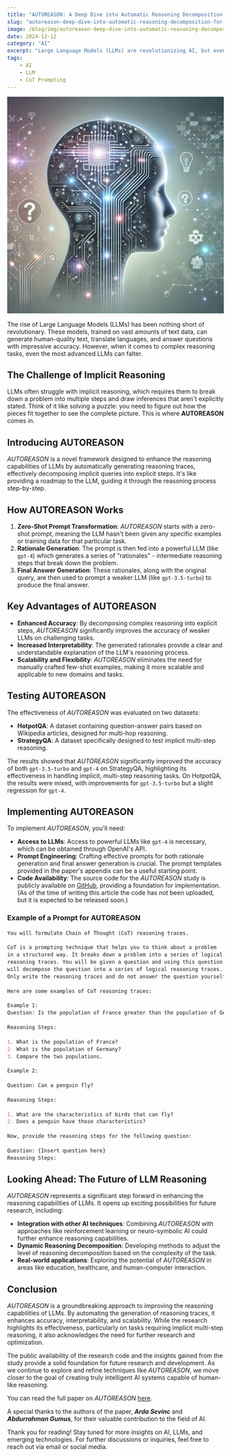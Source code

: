 ```yaml
---
title: "AUTOREASON: A Deep Dive into Automatic Reasoning Decomposition for Large Language Models"
slug: "autoreason-deep-dive-into-automatic-reasoning-decomposition-for-llms"
image: /blog/img/autoreason-deep-dive-into-automatic-reasoning-decomposition-for-llms.webp
date: 2024-12-12
category: "AI"
excerpt: "Large Language Models (LLMs) are revolutionizing AI, but even the most advanced LLMs struggle with complex reasoning. AUTOREASON, a new framework, enhances LLMs' reasoning abilities by automatically generating reasoning traces. This process, called \"reasoning decomposition,\" breaks down complex queries into explicit steps, improving accuracy and interpretability. Discover how AUTOREASON works and its potential impact on the future of LLM reasoning."
tags:
    - AI
    - LLM
    - CoT Prompting
---
```

![autoreason-deep-dive-into-automatic-reasoning-decomposition-for-llms.webp](../images/autoreason-deep-dive-into-automatic-reasoning-decomposition-for-llms.webp)

The rise of Large Language Models (LLMs) has been nothing short of revolutionary.  These models, trained on vast amounts of text data, can generate human-quality text, translate languages, and answer questions with impressive accuracy.  However, when it comes to complex reasoning tasks, even the most advanced LLMs can falter.

## The Challenge of Implicit Reasoning

LLMs often struggle with implicit reasoning, which requires them to break down a problem into multiple steps and draw inferences that aren't explicitly stated.  Think of it like solving a puzzle: you need to figure out how the pieces fit together to see the complete picture. This is where **AUTOREASON** comes in.

## Introducing **AUTOREASON**

_AUTOREASON_ is a novel framework designed to enhance the reasoning capabilities of LLMs by automatically generating reasoning traces, effectively decomposing implicit queries into explicit steps.  It's like providing a roadmap to the LLM, guiding it through the reasoning process step-by-step.

## How **AUTOREASON** Works

1. **Zero-Shot Prompt Transformation**: _AUTOREASON_ starts with a zero-shot prompt, meaning the LLM hasn't been given any specific examples or training data for that particular task.
2. **Rationale Generation**: The prompt is then fed into a powerful LLM (like `gpt-4`) which generates a series of "rationales" - intermediate reasoning steps that break down the problem.
3. **Final Answer Generation**: These rationales, along with the original query, are then used to prompt a weaker LLM (like `gpt-3.5-turbo`) to produce the final answer.

## Key Advantages of AUTOREASON

- **Enhanced Accuracy**: By decomposing complex reasoning into explicit steps, _AUTOREASON_ significantly improves the accuracy of weaker LLMs on challenging tasks. 
- **Increased Interpretability**: The generated rationales provide a clear and understandable explanation of the LLM's reasoning process. 
- **Scalability and Flexibility**: _AUTOREASON_ eliminates the need for manually crafted few-shot examples, making it more scalable and applicable to new domains and tasks.

## Testing AUTOREASON

The effectiveness of _AUTOREASON_ was evaluated on two datasets:

- **HotpotQA**: A dataset containing question-answer pairs based on Wikipedia articles, designed for multi-hop reasoning. 
- **StrategyQA**: A dataset specifically designed to test implicit multi-step reasoning. 

The results showed that _AUTOREASON_ significantly improved the accuracy of both `gpt-3.5-turbo` and `gpt-4` on StrategyQA, highlighting its effectiveness in handling implicit, multi-step reasoning tasks.  On HotpotQA, the results were mixed, with improvements for `gpt-3.5-turbo` but a slight regression for `gpt-4`.

## Implementing AUTOREASON

To implement _AUTOREASON_, you'll need:

- **Access to LLMs**: Access to powerful LLMs like `gpt-4` is necessary, which can be obtained through OpenAI's API. 
- **Prompt Engineering**: Crafting effective prompts for both rationale generation and final answer generation is crucial. The prompt templates provided in the paper's appendix can be a useful starting point. 
- **Code Availability**: The source code for the _AUTOREASON_ study is publicly available on [GitHub](https://github.com/miralab-ai/autoreason), providing a foundation for implementation. (As of the time of writing this article the code has not been uploaded, but it is expected to be released soon.)

### Example of a Prompt for AUTOREASON

```markdown
You will formulate Chain of Thought (CoT) reasoning traces.

CoT is a prompting technique that helps you to think about a problem 
in a structured way. It breaks down a problem into a series of logical
reasoning traces. You will be given a question and using this question you
will decompose the question into a series of logical reasoning traces. 
Only write the reasoning traces and do not answer the question yourself.

Here are some examples of CoT reasoning traces:

Example 1:
Question: Is the population of France greater than the population of Germany?

Reasoning Steps:

1. What is the population of France?
2. What is the population of Germany?
3. Compare the two populations.

Example 2:

Question: Can a penguin fly?

Reasoning Steps:

1. What are the characteristics of birds that can fly?
2. Does a penguin have those characteristics?

Now, provide the reasoning steps for the following question:

Question: {Insert question here}
Reasoning Steps:
```

## Looking Ahead: The Future of LLM Reasoning

_AUTOREASON_ represents a significant step forward in enhancing the reasoning capabilities of LLMs. It opens up exciting possibilities for future research, including:

- **Integration with other AI techniques**: Combining _AUTOREASON_ with approaches like reinforcement learning or neuro-symbolic AI could further enhance reasoning capabilities. 
- **Dynamic Reasoning Decomposition**: Developing methods to adjust the level of reasoning decomposition based on the complexity of the task. 
- **Real-world applications**: Exploring the potential of _AUTOREASON_ in areas like education, healthcare, and human-computer interaction.

## Conclusion

_AUTOREASON_ is a groundbreaking approach to improving the reasoning capabilities of LLMs. By automating the generation of reasoning traces, it enhances accuracy, interpretability, and scalability. While the research highlights its effectiveness, particularly on tasks requiring implicit multi-step reasoning, it also acknowledges the need for further research and optimization. 

The public availability of the research code and the insights gained from the study provide a solid foundation for future research and development. As we continue to explore and refine techniques like _AUTOREASON_, we move closer to the goal of creating truly intelligent AI systems capable of human-like reasoning.

You can read the full paper on _AUTOREASON_ [here](https://arxiv.org/pdf/2412.06975).

A special thanks to the authors of the paper, _**Arda Sevinc**_ and _**Abdurrahman Gumus**_, for their valuable contribution to the field of AI.

Thank you for reading! Stay tuned for more insights on AI, LLMs, and emerging technologies.
For further discussions or inquiries, feel free to reach out via email or social media.
